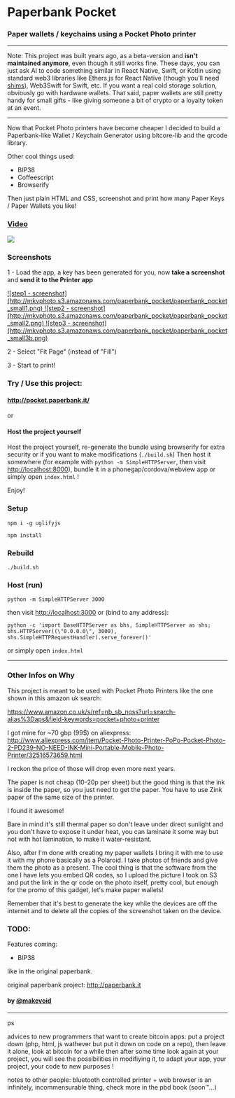 # Paperbank Pocket

### Paper wallets / keychains using a Pocket Photo printer

---

Note: This project was built years ago, as a beta-version and **isn't maintained anymore**, even though it still works fine. 
These days, you can just ask AI to code something similar in React Native, Swift, or Kotlin using standard web3 libraries like Ethers.js for React Native (though you'll need [shims](https://www.npmjs.com/package/@ethersproject/shims)), Web3Swift for Swift, etc. If you want a real cold storage solution, obviously go with hardware wallets. That said, paper wallets are still pretty handy for small gifts - like giving someone a bit of crypto or a loyalty token at an event.

---


Now that Pocket Photo printers have become cheaper I decided to build a Paperbank-like Wallet / Keychain Generator using bitcore-lib and the qrcode library.

Other cool things used:

- BIP38
- Coffeescript
- Browserify

Then just plain HTML and CSS, screenshot and print how many Paper Keys / Paper Wallets you like!

### [Video](https://vimeo.com/156742301)

<a href="https://vimeo.com/156742301">
  <img src="http://mkvphoto.s3.amazonaws.com/paperbank_pocket/paperbank_pocket_play_small.png"/>
</a>

### Screenshots

1 - Load the app, a key has been generated for you, now **take a screenshot** and **send it to the Printer app**

<a href="http://mkvphoto.s3.amazonaws.com/paperbank_pocket/paperbank_pocket1.mp4">
![step1 - screenshot](http://mkvphoto.s3.amazonaws.com/paperbank_pocket/paperbank_pocket_small1.png)
</a>
<a href="http://mkvphoto.s3.amazonaws.com/paperbank_pocket/paperbank_pocket2.mp4">
![step2 - screenshot](http://mkvphoto.s3.amazonaws.com/paperbank_pocket/paperbank_pocket_small2.png)
</a>
<a href="http://mkvphoto.s3.amazonaws.com/paperbank_pocket/paperbank_pocket3.mp4">
![step3 - screenshot](http://mkvphoto.s3.amazonaws.com/paperbank_pocket/paperbank_pocket_small3b.png)
</a>

2 - Select "Fit Page" (instead of "Fill")

3 - Start to print!

### Try / Use this project:

#### http://pocket.paperbank.it/

or

#### Host the project yourself

Host the project yourself, re-generate the bundle using browserify for extra security or if you want to make modifications (`./build.sh`)
Then host it somewhere (for example with `python -m SimpleHTTPServer`, then visit <http://localhost:8000>), bundle it in a phonegap/cordova/webview app or simply open `index.html` !

Enjoy!

### Setup
    
    npm i -g uglifyjs

    npm install

### Rebuild

    ./build.sh

### Host (run)

    python -m SimpleHTTPServer 3000

then visit <http://localhost:3000>
or (bind to any address):

    python -c 'import BaseHTTPServer as bhs, SimpleHTTPServer as shs; bhs.HTTPServer((\"0.0.0.0\", 3000), shs.SimpleHTTPRequestHandler).serve_forever()'

or simply open `index.html`

---

### Other Infos on Why

This project is meant to be used with Pocket Photo Printers like the one shown in this amazon uk search:

https://www.amazon.co.uk/s/ref=nb_sb_noss?url=search-alias%3Daps&field-keywords=pocket+photo+printer

I got mine for ~70 gbp (99$) on aliexpress: http://www.aliexpress.com/item/Pocket-Photo-Printer-PoPo-Pocket-Photo-2-PD239-NO-NEED-INK-Mini-Portable-Mobile-Photo-Printer/32516573659.html

I reckon the price of those will drop even more next years.

The paper is not cheap (10-20p per sheet) but the good thing is that the ink is inside the paper, so you just need to get the paper. You have to use Zink paper of the same size of the printer.

I found it awesome!

Bare in mind it's still thermal paper so don't leave under direct sunlight and you don't have to expose it under heat, you can laminate it some way but not with hot lamination, to make it water-resistant.

Also, after I'm done with creating my paper wallets I bring it with me to use it with my phone basically as a Polaroid. I take photos of friends and give them the photo as a present. The cool thing is that the software from the one I have lets you embed QR codes, so I upload the picture I took on S3 and put the link in the qr code on the photo itself, pretty cool, but enough for the promo of this gadget, let's make paper wallets!

Remember that it's best to generate the key while the devices are off the internet and to delete all the copies of the screenshot taken on the device.

### TODO:

Features coming:

- BIP38

like in the original paperbank.


original paperbank project: http://paperbank.it

#### by [@makevoid](https://twitter.com/makevoid)


----

ps

advices to new programmers that want to create bitcoin apps: put a project down (php, html, js wathever but put it down on code on a repo), then leave it alone, look at bitcoin for a while then after some time look again at your project, you will see the possibilities in modifiying it, to adapt your app, your project, your code to new purposes !

notes to other people: bluetooth controlled printer + web browser is an infinitely, incommensurable thing, check more in the pbd book (soon™...)
